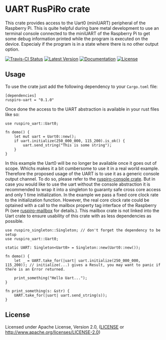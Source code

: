 # UART RusPiRo crate

This crate provides access to the Uart0 (miniUART) peripheral of the Raspberry Pi. This is quite helpful during bare metal
development to use an terminal console connected to the miniUART of the Raspberry Pi to get some debug information printed
while the program is executed on the device. Especialy if the program is in a state where there is no other output option.

[![Travis-CI Status](https://api.travis-ci.org/RusPiRo/ruspiro-uart.svg?branch=master)](https://travis-ci.org/RusPiRo/ruspiro-uart)
[![Latest Version](https://img.shields.io/crates/v/ruspiro-uart.svg)](https://crates.io/crates/ruspiro-uart)
[![Documentation](https://docs.rs/ruspiro-uart/badge.svg)](https://docs.rs/ruspiro-uart)
[![License](https://img.shields.io/crates/l/ruspiro-uart.svg)](https://github.com/RusPiRo/ruspiro-uart#license)

## Usage
To use the crate just add the following dependency to your ``Cargo.toml`` file:
```
[dependencies]
ruspiro-uart = "0.1.0"
```

Once done the access to the UART abstraction is available in your rust files like so:
```
use ruspiro_uart::Uart0;

fn demo() {
    let mut uart = Uart0::new();
    if uart.initialize(250_000_000, 115_200).is_ok() {
        uart.send_string("This is some string");
    }
}
```

In this example the Uart0 will be no longer be available once it goes out of scope. Whichs makes it a bit cumbersome
to use it in a real world example. Therefore the proposed usage of the UART is to use it as a generic console output
channel. To do so, please refer to the [ruspiro-console crate](https://crates.io/crates/ruspiro-console).
But in case you would like to use the uart without the console abstraction it is recommended to wrap it into a singleton
to guaranty safe cross core access and only 1 time initialization. In the example we pass a fixed core clock rate to
the initialization function. However, the real core clock rate could be optained with a call to the mailbox property
tag interface of the Raspberry Pi (see [ruspiro-mailbox](https://crates.io/crates/ruspiro-mailbox) for details.). This
mailbox crate is not linked into the Uart crate to ensure usability of this crate with as less dependencies as possible.

```
use ruspiro_singleton::Singleton; // don't forget the dependency to be setup
use ruspiro_uart::Uart0;

static UART: Singleton<Uart0> = Singleton::new(Uart0::new());

fn demo() {
    let _ = UART.take_for(|uart| uart.initialize(250_000_000, 115_200)); // initialize(...) gives a Result, you may want to panic if there is an Error returned.

    print_something("Hello Uart...");
}

fn print_something(s: &str) {
    UART.take_for(|uart| uart.send_string(s));
}
```

## License
Licensed under Apache License, Version 2.0, ([LICENSE](LICENSE) or http://www.apache.org/licenses/LICENSE-2.0)